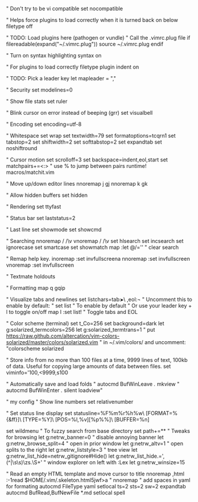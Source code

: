 " Don't try to be vi compatible
set nocompatible

" Helps force plugins to load correctly when it is turned back on below
filetype off

" TODO: Load plugins here (pathogen or vundle)
 " Call the .vimrc.plug file
if filereadable(expand("~/.vimrc.plug"))
    source ~/.vimrc.plug
endif

" Turn on syntax highlighting
syntax on

" For plugins to load correctly
filetype plugin indent on

" TODO: Pick a leader key
let mapleader = ","

" Security
set modelines=0

" Show file stats
set ruler

" Blink cursor on error instead of beeping (grr)
set visualbell

" Encoding
set encoding=utf-8

" Whitespace
set wrap
set textwidth=79
set formatoptions=tcqrn1
set tabstop=2
set shiftwidth=2
set softtabstop=2
set expandtab
set noshiftround

" Cursor motion
set scrolloff=3
set backspace=indent,eol,start
set matchpairs+=<:> " use % to jump between pairs
runtime! macros/matchit.vim

" Move up/down editor lines
nnoremap j gj
nnoremap k gk

" Allow hidden buffers
set hidden

" Rendering
set ttyfast

" Status bar
set laststatus=2

" Last line
set showmode
set showcmd

" Searching
nnoremap / /\v
vnoremap / /\v
set hlsearch
set incsearch
set ignorecase
set smartcase
set showmatch
map <leader><space> :let @/=''<cr> " clear search

" Remap help key.
inoremap <F1> <ESC>:set invfullscreen<CR>a
nnoremap <F1> :set invfullscreen<CR>
vnoremap <F1> :set invfullscreen<CR>

" Textmate holdouts

" Formatting
map <leader>q gqip

" Visualize tabs and newlines
set listchars=tab:▸\ ,eol:¬
" Uncomment this to enable by default:
" set list " To enable by default
" Or use your leader key + l to toggle on/off
map <leader>l :set list!<CR> " Toggle tabs and EOL

" Color scheme (terminal)
set t_Co=256
set background=dark
let g:solarized_termcolors=256
let g:solarized_termtrans=1
" put https://raw.github.com/altercation/vim-colors-solarized/master/colors/solarized.vim
" in ~/.vim/colors/ and uncomment:
"colorscheme solarized

" Store info from no more than 100 files at a time, 9999 lines of text, 100kb of data. Useful for copying large amounts of data between files.
set viminfo='100,<9999,s100

" Automatically save and load folds
" autocmd BufWinLeave *.* mkview
" autocmd BufWinEnter *.* silent loadview"

" my config 
" Show line numbers
set relativenumber

" Set status line display
set statusline=%F%m%r%h%w\ [FORMAT=%{&ff}]\ [TYPE=%Y]\ [POS=%l,%v][%p%%]\ [BUFFER=%n] 

set wildmenu
" To fuzzy search from base directory
set path+=**
" Tweaks for browsing
let g:netrw_banner=0        " disable annoying banner
let g:netrw_browse_split=4  " open in prior window
let g:netrw_altv=1          " open splits to the right
let g:netrw_liststyle=3     " tree view
let g:netrw_list_hide=netrw_gitignore#Hide()
let g:netrw_list_hide.=',\(^\|\s\s\)\zs\.\S\+'
" window explorer on left with :Lex
let g:netrw_winsize=15

" Read an empty HTML template and move cursor to title
nnoremap ,html :-1read $HOME/.vim/.skeleton.html<CR>5jwf>a
" nnoremap <C-V> <C-Q>
" add spaces in yaml for formating
autocmd FileType yaml setlocal ts=2 sts=2 sw=2 expandtab
autocmd BufRead,BufNewFile *.md setlocal spell
